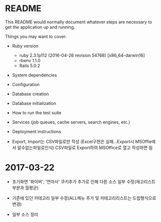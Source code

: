 # README

This README would normally document whatever steps are necessary to get the
application up and running.

Things you may want to cover:

* Ruby version
  - ruby 2.3.1p112 (2016-04-26 revision 54768) [x86_64-darwin16]
  - rbenv 1.1.0
  - Rails 5.0.2

* System dependencies

* Configuration

* Database creation

* Database initialization

* How to run the test suite

* Services (job queues, cache servers, search engines, etc.)

* Deployment instructions

* Export, Import는 CSV파일로만 작성 (Excel구현은 실패...Export시 MSOffie에서 알수없는파일로인식)
  CSV파일로 Export하여 MSOffice로 열고 작성하면 됨


# 2017-03-22
* 초기화면 '화이버', '연마사' 쿠키추가
  추가로 인해 다른 소스 일부 수정(재고리스트부분과 월평균)

* 기존에 있던 카테고리 일부 수정(ALL메뉴 추가 및 카테고리리스트는 드랍형식으로 변경)

* 일부 소스 정리
